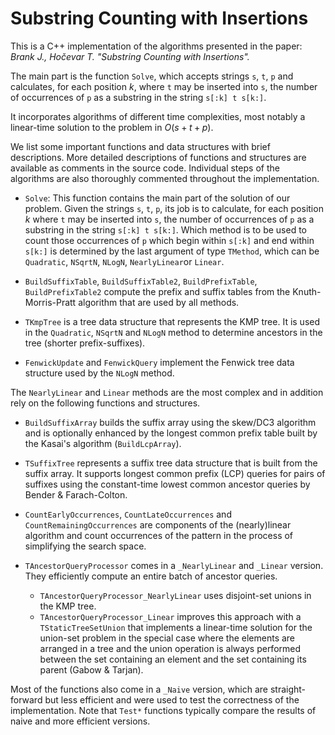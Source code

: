 # Substring Counting with Insertions

This is a C++ implementation of the algorithms presented in the paper: *Brank J., Hočevar T. "Substring Counting with Insertions".*

The main part is the function `Solve`, which accepts strings `s`, `t`, `p` and calculates, for each position $k$, where `t` may be inserted into `s`, the number of occurrences of `p` as a substring in the string `s[:k] t s[k:]`.

It incorporates algorithms of different time complexities, most notably a linear-time solution to the problem in $O(s+t+p)$.

We list some important functions and data structures with brief descriptions. More detailed descriptions of functions and structures are available as comments in the source code. Individual steps of the algorithms are also thoroughly commented throughout the implementation.

- `Solve`: This function contains the main part of the solution of our problem. Given the strings `s`, `t`, `p`, its job is to calculate, for each position $k$ where `t` may be inserted into `s`, the number of occurrences of `p` as a substring in the string `s[:k] t s[k:]`. Which method is to be used to count those occurrences of `p` which begin within `s[:k]` and end within `s[k:]` is determined by the last argument of type `TMethod`, which can be `Quadratic`, `NSqrtN`, `NLogN`, `NearlyLinear`or `Linear`.

- `BuildSuffixTable`, `BuildSuffixTable2`, `BuildPrefixTable`, `BuildPrefixTable2` compute the prefix and suffix tables from the Knuth-Morris-Pratt algorithm that are used by all methods.

- `TKmpTree` is a tree data structure that represents the KMP tree. It is used in the `Quadratic`, `NSqrtN` and `NLogN` method to determine ancestors in the tree (shorter prefix-suffixes).

- `FenwickUpdate` and `FenwickQuery` implement the Fenwick tree data structure used by the `NLogN` method.

The `NearlyLinear` and `Linear` methods are the most complex and in addition rely on the following functions and structures.

- `BuildSuffixArray` builds the suffix array using the skew/DC3 algorithm and is optionally enhanced by the longest common prefix table built by the Kasai's algorithm (`BuildLcpArray`).

- `TSuffixTree` represents a suffix tree data structure that is built from the suffix array. It supports longest common prefix (LCP) queries for pairs of suffixes using the constant-time lowest common ancestor queries by Bender & Farach-Colton.

- `CountEarlyOccurrences`, `CountLateOccurrences` and `CountRemainingOccurrences` are components of the (nearly)linear algorithm and count occurrences of the pattern in the process of simplifying the search space.

- `TAncestorQueryProcessor` comes in a `_NearlyLinear` and `_Linear` version. They efficiently compute an entire batch of ancestor queries.
  - `TAncestorQueryProcessor_NearlyLinear` uses disjoint-set unions in the KMP tree.
  - `TAncestorQueryProcessor_Linear` improves this approach with a `TStaticTreeSetUnion` that implements a linear-time solution for the union-set problem in the special case where the elements are arranged in a tree and the union operation is always performed between the set containing an element and the set containing its parent (Gabow & Tarjan).

Most of the functions also come in a `_Naive` version, which are straight-forward but less efficient and were used to test the correctness of the implementation. Note that `Test*` functions typically compare the results of naive and more efficient versions.

